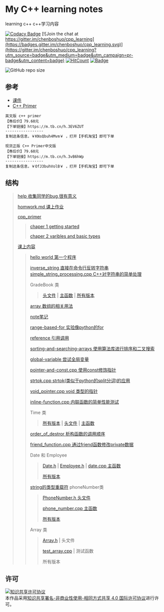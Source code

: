 # My C++ learning notes

learning c++
c++学习内容

[![Codacy Badge](https://api.codacy.com/project/badge/Grade/0161e45ea9534d5db6674a716393313a)](https://app.codacy.com/app/chenboshuo/cpp_learning?utm_source=github.com&utm_medium=referral&utm_content=chenboshuo/cpp_learning&utm_campaign=Badge_Grade_Settings)
[![Join the chat at https://gitter.im/chenboshuo/cpp_learning](https://badges.gitter.im/chenboshuo/cpp_learning.svg)](https://gitter.im/chenboshuo/cpp_learning?utm_source=badge&utm_medium=badge&utm_campaign=pr-badge&utm_content=badge)
[![HitCount](http://hits.dwyl.io/chenboshuo/cpp_learning.svg)](http://hits.dwyl.io/chenboshuo/cpp_learning)
[![Badge](https://img.shields.io/badge/link-996.icu-red.svg)](https://996.icu/#/zh_CN)

![GitHub repo size](https://img.shields.io/github/repo-size/chenboshuo/cpp_learning.svg)

## 参考

-   [课件](https://www.lanzous.com/i377dbg)
-   [C++ Primer](https://m.tb.cn/h.3IxqiS9)

```plaintext
英文版 c++ primer
【券后价】79.60元
【下单链接】https://m.tb.cn/h.3EV6ZUT
-----------------
复制这条信息，￥KNsQbuh4Mvm￥ ，打开【手机淘宝】即可下单
```
```plaintext
现货正版 C++ Primer中文版
【券后价】79.60元
【下单链接】https://m.tb.cn/h.3vB6hWp
-----------------
复制这条信息，￥OfJ3buhVolB￥ ，打开【手机淘宝】即可下单
```
## 结构
> [help 收集同学的bug,很有意义](./help)
>
> [homwork.md 课上作业](./homework.md)
>
> [cpp_primer](./cpp_primer/)
>
>> [chaper 1 getting started](./cpp_primer/chaper_1_getting_started)
>>
>> [chaper 2 varibles and basic types](./cpp_primer/chaper_2_varibles_and_basic_types)
>
> [课上内容](./the_content_of_class)
>> [hello world 第一个程序](./the_content_of_class/hello_world.cpp)
>>
>>[inverse_string 直接在命令行反转字符串](./the_content_of_class./inverse_string.cpp)
>> [simple_string_processing.cpp C++对字符串的简单处理](./the_content_of_class./simple_string_processing.cpp)
>>
>> GradeBook 类
>>> [头文件](./the_content_of_class/GradeBook.cpp) |
>>> [主函数](./the_content_of_class/Gradebook.h) |
>>> [所有版本](https://github.com/chenboshuo/cpp_learning/commits/master/the_content_of_class/GradeBook.cpp)
>>
>> [array 数组的相关用法](./the_content_of_class/array.cpp)
>>
>> [note笔记](./the_content_of_class/note)
>>
>> [range-based-for 实验像python的for](./the_content_of_class/range-based-for.cpp)
>>
>> [reference 引用调用](./the_content_of_class/reference.cpp)
>>
>> [sorting-and-searching-arrays 使用算法库进行排序和二叉搜索](./the_content_of_class/sorting-and-searching-arrays.cpp)
>>
>> [global-variable 尝试全局变量](./the_content_of_class/global-variable.cpp)
>>
>> [pointer-and-const.cpp 使用const修饰指针](https://github.com/chenboshuo/cpp_learning/commits/ce078744fb17115991f4111dcecce23ce039bca4/the_content_of_class/pointer-and-const.cpp)
>>
>> [strtok.cpp strtok(类似于python的split分词)的应用](./the_content_of_class/strtok.cpp)
>>
>> [void_pointer.cpp void 类型的指针](./the_content_of_class/void_pointer.cpp)
>>
>> [inline-function.cpp 内联函数的简单性能测试](./the_content_of_class/inline-function.cpp)
>>
>> Time 类
>>> [所有版本](https://github.com/chenboshuo/cpp_learning/commits/master/the_content_of_class/Time.h) |
>>> [头文件](./the_content_of_class/Time.h)  |
>>> [主函数](./the_content_of_class/time.cpp)
>>
>> [order_of_destror 析构函数的调用顺序](./the_content_of_class/order_of_destror.cpp)
>>
>> [friend_function.cpp 通过friend函数修改private数据](./the_content_of_class/friend_function.cpp)
>>
>> Date 和 Employee
>>> [Date.h](./the_content_of_class/Date.h) |
>>> [Employee.h](./) |
>>> [date.cpp 主函数](./the_content_of_class/date.cpp)
>>>
>>> [所有版本](https://github.com/chenboshuo/cpp_learning/commits/master/the_content_of_class/date.cpp)
>>
>> [string的类型重载符](./the_content_of_class/string.cpp)
>> phoneNumber类
>>> [PhoneNumber.h 头文件](./the_content_of_class/PhoneNumber.h)
>>>
>>> [phone_number.cpp 主函数](./the_content_of_class/phone_number.cpp)
>>>
>>> [所有版本](https://github.com/chenboshuo/cpp_learning/commits/master/the_content_of_class/phone_number.cpp)
>>
>> Array 类
>>> [Array.h](./the_content_of_class/Array.h) | 头文件
>>>
>>> [test_array.cpp](./the_content_of_class/test_array.cpp) | 测试函数
>>>
>>> 所有版本


## 许可
<a rel="license" href="http://creativecommons.org/licenses/by-nc-sa/4.0/"><img alt="知识共享许可协议" style="border-width:0" src="https://i.creativecommons.org/l/by-nc-sa/4.0/88x31.png" /></a><br />本作品采用<a rel="license" href="http://creativecommons.org/licenses/by-nc-sa/4.0/">知识共享署名-非商业性使用-相同方式共享 4.0 国际许可协议</a>进行许可。
